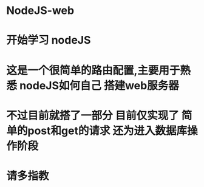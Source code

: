 # NodeJS-web
# 开始学习 nodeJS
# 这是一个很简单的路由配置,主要用于熟悉 nodeJS如何自己 搭建web服务器
# 不过目前就搭了一部分 目前仅实现了 简单的post和get的请求 还为进入数据库操作阶段
# 请多指教
